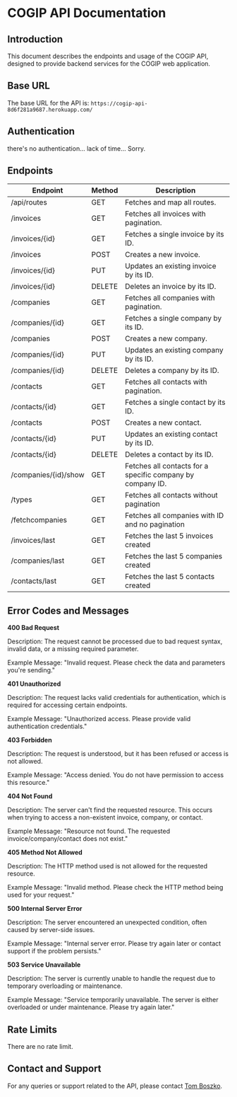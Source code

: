 # COGIP API Documentation

## Introduction

This document describes the endpoints and usage of the COGIP API, designed to provide backend services for the COGIP web application.

## Base URL

The base URL for the API is: `https://cogip-api-8d6f281a9687.herokuapp.com/`

## Authentication

there's no authentication... lack of time... Sorry.

## Endpoints
| Endpoint | Method | Description |
| --- | --- | --- |
| /api/routes | GET | Fetches and map all routes. |
| /invoices | GET | Fetches all invoices with pagination. |
| /invoices/{id} | GET | Fetches a single invoice by its ID. |
| /invoices | POST | Creates a new invoice. |
| /invoices/{id} | PUT | Updates an existing invoice by its ID. |
| /invoices/{id} | DELETE | Deletes an invoice by its ID. |
| /companies | GET | Fetches all companies with pagination. |
| /companies/{id} | GET | Fetches a single company by its ID. |
| /companies | POST | Creates a new company. |
| /companies/{id} | PUT | Updates an existing company by its ID. |
| /companies/{id} | DELETE | Deletes a company by its ID. |
| /contacts | GET | Fetches all contacts with pagination. |
| /contacts/{id} | GET | Fetches a single contact by its ID. |
| /contacts | POST | Creates a new contact. |
| /contacts/{id} | PUT | Updates an existing contact by its ID. |
| /contacts/{id} | DELETE | Deletes a contact by its ID. |
| /companies/{id}/show | GET | Fetches all contacts for a specific company by company ID. |
| /types | GET | Fetches all contacts without pagination |
| /fetchcompanies | GET | Fetches all companies with ID and no pagination |
| /invoices/last | GET | Fetches the last 5 invoices created |
| /companies/last | GET | Fetches the last 5 companies created |
| /contacts/last | GET | Fetches the last 5 contacts created |

## Error Codes and Messages

**400 Bad Request**

Description: The request cannot be processed due to bad request syntax, invalid data, or a missing required parameter.

Example Message: "Invalid request. Please check the data and parameters you're sending."

**401 Unauthorized**

Description: The request lacks valid credentials for authentication, which is required for accessing certain endpoints.

Example Message: "Unauthorized access. Please provide valid authentication credentials."

**403 Forbidden**

Description: The request is understood, but it has been refused or access is not allowed.

Example Message: "Access denied. You do not have permission to access this resource."

**404 Not Found**

Description: The server can't find the requested resource. This occurs when trying to access a non-existent invoice, company, or contact.

Example Message: "Resource not found. The requested invoice/company/contact does not exist."

**405 Method Not Allowed**

Description: The HTTP method used is not allowed for the requested resource.

Example Message: "Invalid method. Please check the HTTP method being used for your request."

**500 Internal Server Error**

Description: The server encountered an unexpected condition, often caused by server-side issues.

Example Message: "Internal server error. Please try again later or contact support if the problem persists."

**503 Service Unavailable**

Description: The server is currently unable to handle the request due to temporary overloading or maintenance.

Example Message: "Service temporarily unavailable. The server is either overloaded or under maintenance. Please try again later."

## Rate Limits

There are no rate limit.

## Contact and Support

For any queries or support related to the API, please contact [Tom Boszko](https://github.com/tomboszko).



